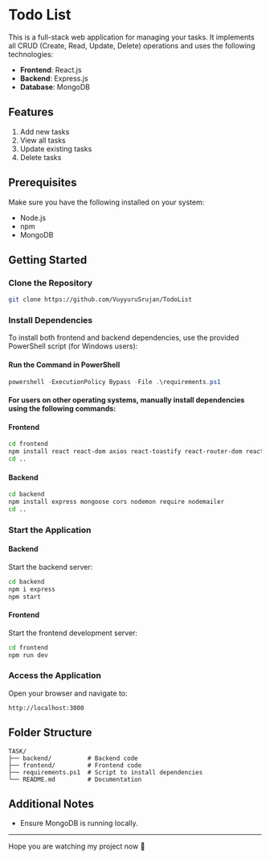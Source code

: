 # Todo List

This is a full-stack web application for managing your tasks. It implements all CRUD (Create, Read, Update, Delete) operations and uses the following technologies:

- **Frontend**: React.js
- **Backend**: Express.js
- **Database**: MongoDB

## Features

1. Add new tasks
2. View all tasks
3. Update existing tasks
4. Delete tasks

## Prerequisites

Make sure you have the following installed on your system:

- Node.js
- npm
- MongoDB

## Getting Started

### Clone the Repository

```bash
git clone https://github.com/VuyyuruSrujan/TodoList
```

### Install Dependencies

To install both frontend and backend dependencies, use the provided PowerShell script (for Windows users):

#### Run the Command in PowerShell

```powershell
powershell -ExecutionPolicy Bypass -File .\requirements.ps1
```

#### For users on other operating systems, manually install dependencies using the following commands:

#### Frontend

```bash
cd frontend
npm install react react-dom axios react-toastify react-router-dom react-icons
cd ..
```

#### Backend

```bash
cd backend
npm install express mongoose cors nodemon require nodemailer
cd ..
```

### Start the Application

#### Backend

Start the backend server:

```bash
cd backend
npm i express
npm start
```

#### Frontend

Start the frontend development server:

```bash
cd frontend
npm run dev
```

### Access the Application

Open your browser and navigate to:

```
http://localhost:3000
```

## Folder Structure

```
TASK/
├── backend/          # Backend code
├── frontend/         # Frontend code
├── requirements.ps1  # Script to install dependencies
└── README.md         # Documentation
```

## Additional Notes

- Ensure MongoDB is running locally.
---

Hope you are watching my project now 🙂

